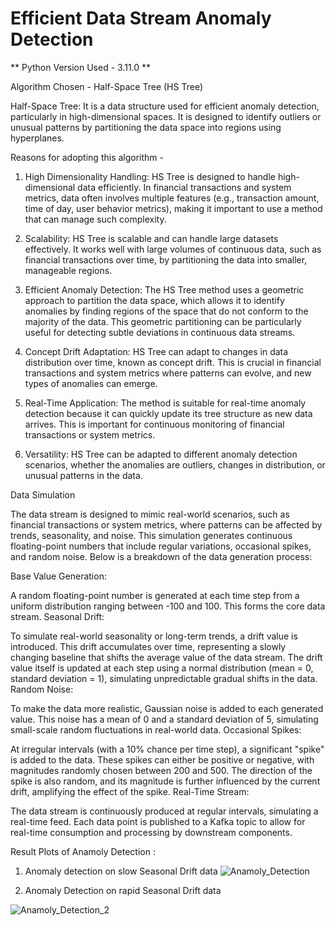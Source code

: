 # Efficient Data Stream Anomaly Detection

** Python Version Used - 3.11.0 **


Algorithm Chosen - Half-Space Tree (HS Tree)

Half-Space Tree: It is a data structure used for efficient anomaly detection, particularly in high-dimensional spaces. It is designed to identify outliers or unusual patterns by partitioning the data space into regions using hyperplanes.

Reasons for adopting this algorithm - 

1. High Dimensionality Handling: HS Tree is designed to handle high-dimensional data efficiently. In financial transactions and system metrics, data often involves multiple features (e.g., transaction amount, time of day, user behavior metrics), making it important to use a method that can manage such complexity.

2. Scalability: HS Tree is scalable and can handle large datasets effectively. It works well with large volumes of continuous data, such as financial transactions over time, by partitioning the data into smaller, manageable regions.

3. Efficient Anomaly Detection: The HS Tree method uses a geometric approach to partition the data space, which allows it to identify anomalies by finding regions of the space that do not conform to the majority of the data. This geometric partitioning can be particularly useful for detecting subtle deviations in continuous data streams.

4. Concept Drift Adaptation: HS Tree can adapt to changes in data distribution over time, known as concept drift. This is crucial in financial transactions and system metrics where patterns can evolve, and new types of anomalies can emerge.

5. Real-Time Application: The method is suitable for real-time anomaly detection because it can quickly update its tree structure as new data arrives. This is important for continuous monitoring of financial transactions or system metrics.

6. Versatility: HS Tree can be adapted to different anomaly detection scenarios, whether the anomalies are outliers, changes in distribution, or unusual patterns in the data.


Data Simulation

The data stream is designed to mimic real-world scenarios, such as financial transactions or system metrics, where patterns can be affected by trends, seasonality, and noise. This simulation generates continuous floating-point numbers that include regular variations, occasional spikes, and random noise. Below is a breakdown of the data generation process:

Base Value Generation:

A random floating-point number is generated at each time step from a uniform distribution ranging between -100 and 100. This forms the core data stream.
Seasonal Drift:

To simulate real-world seasonality or long-term trends, a drift value is introduced. This drift accumulates over time, representing a slowly changing baseline that shifts the average value of the data stream. The drift value itself is updated at each step using a normal distribution (mean = 0, standard deviation = 1), simulating unpredictable gradual shifts in the data.
Random Noise:

To make the data more realistic, Gaussian noise is added to each generated value. This noise has a mean of 0 and a standard deviation of 5, simulating small-scale random fluctuations in real-world data.
Occasional Spikes:

At irregular intervals (with a 10% chance per time step), a significant "spike" is added to the data. These spikes can either be positive or negative, with magnitudes randomly chosen between 200 and 500. The direction of the spike is also random, and its magnitude is further influenced by the current drift, amplifying the effect of the spike.
Real-Time Stream:

The data stream is continuously produced at regular intervals, simulating a real-time feed. Each data point is published to a Kafka topic to allow for real-time consumption and processing by downstream components.



Result Plots of Anamoly Detection :

1. Anomaly detection on slow Seasonal Drift data
![Anamoly_Detection](https://github.com/user-attachments/assets/0e984df5-7ed5-4e5c-a8f6-9df49d9f7a88)





2. Anomaly Detection on rapid Seasonal Drift data

![Anamoly_Detection_2](https://github.com/user-attachments/assets/3bb99c8f-067a-4bba-bb4b-d161de0ee770)




